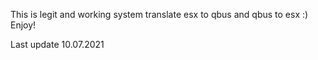 This is legit and working system translate esx to qbus and qbus to esx :)
Enjoy!

Last update 10.07.2021
